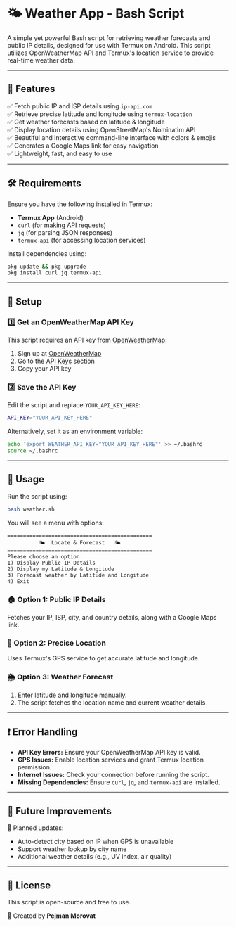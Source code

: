 # 🌤️ Weather App - Bash Script

A simple yet powerful Bash script for retrieving weather forecasts and public IP details, designed for use with Termux on Android. This script utilizes OpenWeatherMap API and Termux's location service to provide real-time weather data.

---

## 📌 Features

✅ Fetch public IP and ISP details using `ip-api.com`\
✅ Retrieve precise latitude and longitude using `termux-location`\
✅ Get weather forecasts based on latitude & longitude\
✅ Display location details using OpenStreetMap's Nominatim API\
✅ Beautiful and interactive command-line interface with colors & emojis\
✅ Generates a Google Maps link for easy navigation\
✅ Lightweight, fast, and easy to use

---

## 🛠️ Requirements

Ensure you have the following installed in Termux:

- **Termux App** (Android)
- `curl` (for making API requests)
- `jq` (for parsing JSON responses)
- `termux-api` (for accessing location services)

Install dependencies using:

```bash
pkg update && pkg upgrade
pkg install curl jq termux-api
```

---

## 🔧 Setup

### 1️⃣ Get an OpenWeatherMap API Key

This script requires an API key from [OpenWeatherMap](https://home.openweathermap.org/api_keys):

1. Sign up at [OpenWeatherMap](https://home.openweathermap.org/users/sign_up)
2. Go to the [API Keys](https://home.openweathermap.org/api_keys) section
3. Copy your API key

### 2️⃣ Save the API Key

Edit the script and replace `YOUR_API_KEY_HERE`:

```bash
API_KEY="YOUR_API_KEY_HERE"
```

Alternatively, set it as an environment variable:

```bash
echo 'export WEATHER_API_KEY="YOUR_API_KEY_HERE"' >> ~/.bashrc
source ~/.bashrc
```

---

## 🚀 Usage

Run the script using:

```bash
bash weather.sh
```

You will see a menu with options:

```
==============================================
          🌤️  Locate & Forecast   🌤️          
==============================================
Please choose an option:
1) Display Public IP Details
2) Display my Latitude & Longitude
3) Forecast weather by Latitude and Longitude
4) Exit
```

### 🏠 Option 1: Public IP Details

Fetches your IP, ISP, city, and country details, along with a Google Maps link.

### 📍 Option 2: Precise Location

Uses Termux's GPS service to get accurate latitude and longitude.

### 🌦️ Option 3: Weather Forecast

1. Enter latitude and longitude manually.
2. The script fetches the location name and current weather details.

---

## ❗ Error Handling

- **API Key Errors:** Ensure your OpenWeatherMap API key is valid.
- **GPS Issues:** Enable location services and grant Termux location permission.
- **Internet Issues:** Check your connection before running the script.
- **Missing Dependencies:** Ensure `curl`, `jq`, and `termux-api` are installed.

---

## 🔄 Future Improvements

🚀 Planned updates:
- Auto-detect city based on IP when GPS is unavailable
- Support weather lookup by city name
- Additional weather details (e.g., UV index, air quality)

---

## 📝 License

This script is open-source and free to use.

🚀 Created by **Pejman Morovat**

